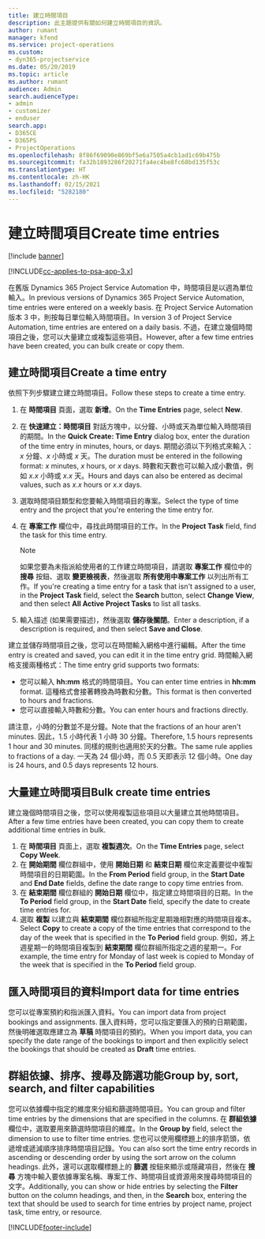 ```yaml
---
title: 建立時間項目
description: 此主題提供有關如何建立時間項目的資訊。
author: rumant
manager: kfend
ms.service: project-operations
ms.custom:
- dyn365-projectservice
ms.date: 05/20/2019
ms.topic: article
ms.author: rumant
audience: Admin
search.audienceType:
- admin
- customizer
- enduser
search.app:
- D365CE
- D365PS
- ProjectOperations
ms.openlocfilehash: 8f86f69090e869bf5e6a7505a4cb1ad1c69b475b
ms.sourcegitcommit: fa32b1893286f20271fa4ec4be8fc68bd135f53c
ms.translationtype: HT
ms.contentlocale: zh-HK
ms.lasthandoff: 02/15/2021
ms.locfileid: "5282180"
---
```

# <a name="create-time-entries"></a><span data-ttu-id="63b7e-103">建立時間項目</span><span class="sxs-lookup"><span data-stu-id="63b7e-103">Create time entries</span></span>

[!include [banner](../includes/psa-now-project-operations.md)]

[!INCLUDE[cc-applies-to-psa-app-3.x](../includes/cc-applies-to-psa-app-3x.md)]

<span data-ttu-id="63b7e-104">在舊版 Dynamics 365 Project Service Automation 中，時間項目是以週為單位輸入。</span><span class="sxs-lookup"><span data-stu-id="63b7e-104">In previous versions of Dynamics 365 Project Service Automation, time entries were entered on a weekly basis.</span></span> <span data-ttu-id="63b7e-105">在 Project Service Automation 版本 3 中，則按每日單位輸入時間項目。</span><span class="sxs-lookup"><span data-stu-id="63b7e-105">In version 3 of Project Service Automation, time entries are entered on a daily basis.</span></span> <span data-ttu-id="63b7e-106">不過，在建立幾個時間項目之後，您可以大量建立或複製這些項目。</span><span class="sxs-lookup"><span data-stu-id="63b7e-106">However, after a few time entries have been created, you can bulk create or copy them.</span></span>

## <a name="create-a-time-entry"></a><span data-ttu-id="63b7e-107">建立時間項目</span><span class="sxs-lookup"><span data-stu-id="63b7e-107">Create a time entry</span></span>

<span data-ttu-id="63b7e-108">依照下列步驟建立建立時間項目。</span><span class="sxs-lookup"><span data-stu-id="63b7e-108">Follow these steps to create a time entry.</span></span>

1. <span data-ttu-id="63b7e-109">在 **時間項目** 頁面，選取 **新增**。</span><span class="sxs-lookup"><span data-stu-id="63b7e-109">On the **Time Entries** page, select **New**.</span></span>
2. <span data-ttu-id="63b7e-110">在 **快速建立：時間項目** 對話方塊中，以分鐘、小時或天為單位輸入時間項目的期間。</span><span class="sxs-lookup"><span data-stu-id="63b7e-110">In the **Quick Create: Time Entry** dialog box, enter the duration of the time entry in minutes, hours, or days.</span></span> <span data-ttu-id="63b7e-111">期間必須以下列格式來輸入：*x* 分鐘、*x* 小時或 *x* 天。</span><span class="sxs-lookup"><span data-stu-id="63b7e-111">The duration must be entered in the following format: *x* minutes, *x* hours, or *x* days.</span></span> <span data-ttu-id="63b7e-112">時數和天數也可以輸入成小數值，例如 *x.x* 小時或 *x.x* 天。</span><span class="sxs-lookup"><span data-stu-id="63b7e-112">Hours and days can also be entered as decimal values, such as *x.x* hours or *x.x* days.</span></span>
3. <span data-ttu-id="63b7e-113">選取時間項目類型和您要輸入時間項目的專案。</span><span class="sxs-lookup"><span data-stu-id="63b7e-113">Select the type of time entry and the project that you're entering the time entry for.</span></span>
4. <span data-ttu-id="63b7e-114">在 **專案工作** 欄位中，尋找此時間項目的工作。</span><span class="sxs-lookup"><span data-stu-id="63b7e-114">In the **Project Task** field, find the task for this time entry.</span></span>

    > [!NOTE]
    > <span data-ttu-id="63b7e-115">如果您要為未指派給使用者的工作建立時間項目，請選取 **專案工作** 欄位中的 **搜尋** 按鈕、選取 **變更檢視表**，然後選取 **所有使用中專案工作** 以列出所有工作。</span><span class="sxs-lookup"><span data-stu-id="63b7e-115">If you're creating a time entry for a task that isn't assigned to a user, in the **Project Task** field, select the **Search** button, select **Change View**, and then select **All Active Project Tasks** to list all tasks.</span></span>

5. <span data-ttu-id="63b7e-116">輸入描述 (如果需要描述)，然後選取 **儲存後關閉**。</span><span class="sxs-lookup"><span data-stu-id="63b7e-116">Enter a description, if a description is required, and then select **Save and Close**.</span></span>

<span data-ttu-id="63b7e-117">建立並儲存時間項目之後，您可以在時間輸入網格中進行編輯。</span><span class="sxs-lookup"><span data-stu-id="63b7e-117">After the time entry is created and saved, you can edit it in the time entry grid.</span></span> <span data-ttu-id="63b7e-118">時間輸入網格支援兩種格式：</span><span class="sxs-lookup"><span data-stu-id="63b7e-118">The time entry grid supports two formats:</span></span>

- <span data-ttu-id="63b7e-119">您可以輸入 **hh:mm** 格式的時間項目。</span><span class="sxs-lookup"><span data-stu-id="63b7e-119">You can enter time entries in **hh:mm** format.</span></span> <span data-ttu-id="63b7e-120">這種格式會接著轉換為時數和分數。</span><span class="sxs-lookup"><span data-stu-id="63b7e-120">This format is then converted to hours and fractions.</span></span>
- <span data-ttu-id="63b7e-121">您可以直接輸入時數和分數。</span><span class="sxs-lookup"><span data-stu-id="63b7e-121">You can enter hours and fractions directly.</span></span>

<span data-ttu-id="63b7e-122">請注意，小時的分數並不是分鐘。</span><span class="sxs-lookup"><span data-stu-id="63b7e-122">Note that the fractions of an hour aren't minutes.</span></span> <span data-ttu-id="63b7e-123">因此，1.5 小時代表 1 小時 30 分鐘。</span><span class="sxs-lookup"><span data-stu-id="63b7e-123">Therefore, 1.5 hours represents 1 hour and 30 minutes.</span></span> <span data-ttu-id="63b7e-124">同樣的規則也適用於天的分數。</span><span class="sxs-lookup"><span data-stu-id="63b7e-124">The same rule applies to fractions of a day.</span></span> <span data-ttu-id="63b7e-125">一天為 24 個小時，而 0.5 天即表示 12 個小時。</span><span class="sxs-lookup"><span data-stu-id="63b7e-125">One day is 24 hours, and 0.5 days represents 12 hours.</span></span>

## <a name="bulk-create-time-entries"></a><span data-ttu-id="63b7e-126">大量建立時間項目</span><span class="sxs-lookup"><span data-stu-id="63b7e-126">Bulk create time entries</span></span>

<span data-ttu-id="63b7e-127">建立幾個時間項目之後，您可以使用複製這些項目以大量建立其他時間項目。</span><span class="sxs-lookup"><span data-stu-id="63b7e-127">After a few time entries have been created, you can copy them to create additional time entries in bulk.</span></span>

1. <span data-ttu-id="63b7e-128">在 **時間項目** 頁面上，選取 **複製週次**。</span><span class="sxs-lookup"><span data-stu-id="63b7e-128">On the **Time Entries** page, select **Copy Week**.</span></span>
2. <span data-ttu-id="63b7e-129">在 **開始期間** 欄位群組中，使用 **開始日期** 和 **結束日期** 欄位來定義要從中複製時間項目的日期範圍。</span><span class="sxs-lookup"><span data-stu-id="63b7e-129">In the **From Period** field group, in the **Start Date** and **End Date** fields, define the date range to copy time entries from.</span></span>
3. <span data-ttu-id="63b7e-130">在 **結束期間** 欄位群組的 **開始日期** 欄位中，指定建立時間項目的日期。</span><span class="sxs-lookup"><span data-stu-id="63b7e-130">In the **To Period** field group, in the **Start Date** field, specify the date to create time entries for.</span></span>
4. <span data-ttu-id="63b7e-131">選取 **複製** 以建立與 **結束期間** 欄位群組所指定星期幾相對應的時間項目複本。</span><span class="sxs-lookup"><span data-stu-id="63b7e-131">Select **Copy** to create a copy of the time entries that correspond to the day of the week that is specified in the **To Period** field group.</span></span> <span data-ttu-id="63b7e-132">例如，將上週星期一的時間項目複製到 **結束期間** 欄位群組所指定之週的星期一。</span><span class="sxs-lookup"><span data-stu-id="63b7e-132">For example, the time entry for Monday of last week is copied to Monday of the week that is specified in the **To Period** field group.</span></span>

## <a name="import-data-for-time-entries"></a><span data-ttu-id="63b7e-133">匯入時間項目的資料</span><span class="sxs-lookup"><span data-stu-id="63b7e-133">Import data for time entries</span></span>

<span data-ttu-id="63b7e-134">您可以從專案預約和指派匯入資料。</span><span class="sxs-lookup"><span data-stu-id="63b7e-134">You can import data from project bookings and assignments.</span></span> <span data-ttu-id="63b7e-135">匯入資料時，您可以指定要匯入的預約日期範圍，然後明確選取應建立為 **草稿** 時間項目的預約。</span><span class="sxs-lookup"><span data-stu-id="63b7e-135">When you import data, you can specify the date range of the bookings to import and then explicitly select the bookings that should be created as **Draft** time entries.</span></span>

## <a name="group-by-sort-search-and-filter-capabilities"></a><span data-ttu-id="63b7e-136">群組依據、排序、搜尋及篩選功能</span><span class="sxs-lookup"><span data-stu-id="63b7e-136">Group by, sort, search, and filter capabilities</span></span>

<span data-ttu-id="63b7e-137">您可以依據欄中指定的維度來分組和篩選時間項目。</span><span class="sxs-lookup"><span data-stu-id="63b7e-137">You can group and filter time entries by the dimensions that are specified in the columns.</span></span> <span data-ttu-id="63b7e-138">在 **群組依據** 欄位中，選取要用來篩選時間項目的維度。</span><span class="sxs-lookup"><span data-stu-id="63b7e-138">In the **Group by** field, select the dimension to use to filter time entries.</span></span> <span data-ttu-id="63b7e-139">您也可以使用欄標題上的排序箭頭，依遞增或遞減順序排序時間項目記錄。</span><span class="sxs-lookup"><span data-stu-id="63b7e-139">You can also sort the time entry records in ascending or descending order by using the sort arrow on the column headings.</span></span> <span data-ttu-id="63b7e-140">此外，還可以選取欄標題上的 **篩選** 按鈕來顯示或隱藏項目，然後在 **搜尋** 方塊中輸入要依據專案名稱、專案工作、時間項目或資源用來搜尋時間項目的文字。</span><span class="sxs-lookup"><span data-stu-id="63b7e-140">Additionally, you can show or hide entries by selecting the **Filter** button on the column headings, and then, in the **Search** box, entering the text that should be used to search for time entries by project name, project task, time entry, or resource.</span></span>


[!INCLUDE[footer-include](../includes/footer-banner.md)]